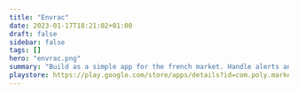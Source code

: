 ```yaml
---
title: "Envrac"
date: 2023-01-17T18:21:02+01:00
draft: false
sidebar: false
tags: []
hero: "envrac.png"
summary: "Build as a simple app for the french market. Handle alerts and notify users for bests deals and flash events."
playstore: https://play.google.com/store/apps/details?id=com.poly.market
---
```

